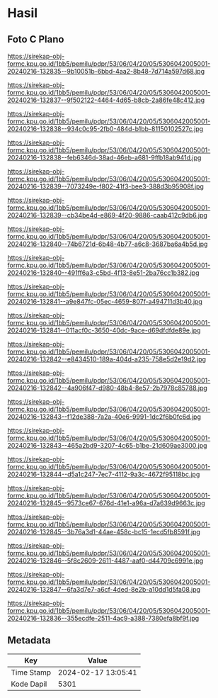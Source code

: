 # Hasil

## Foto C Plano

https://sirekap-obj-formc.kpu.go.id/1bb5/pemilu/pdpr/53/06/04/20/05/5306042005001-20240216-132835--9b10051b-6bbd-4aa2-8b48-7d714a597d68.jpg

https://sirekap-obj-formc.kpu.go.id/1bb5/pemilu/pdpr/53/06/04/20/05/5306042005001-20240216-132837--9f502122-4464-4d65-b8cb-2a86fe48c412.jpg

https://sirekap-obj-formc.kpu.go.id/1bb5/pemilu/pdpr/53/06/04/20/05/5306042005001-20240216-132838--934c0c95-2fb0-484d-b1bb-81150102527c.jpg

https://sirekap-obj-formc.kpu.go.id/1bb5/pemilu/pdpr/53/06/04/20/05/5306042005001-20240216-132838--feb6346d-38ad-46eb-a681-9ffb18ab941d.jpg

https://sirekap-obj-formc.kpu.go.id/1bb5/pemilu/pdpr/53/06/04/20/05/5306042005001-20240216-132839--7073249e-f802-41f3-bee3-388d3b95908f.jpg

https://sirekap-obj-formc.kpu.go.id/1bb5/pemilu/pdpr/53/06/04/20/05/5306042005001-20240216-132839--cb34be4d-e869-4f20-9886-caab412c9db6.jpg

https://sirekap-obj-formc.kpu.go.id/1bb5/pemilu/pdpr/53/06/04/20/05/5306042005001-20240216-132840--74b6721d-6b48-4b77-a6c8-3687ba6a4b5d.jpg

https://sirekap-obj-formc.kpu.go.id/1bb5/pemilu/pdpr/53/06/04/20/05/5306042005001-20240216-132840--491ff6a3-c5bd-4f13-8e51-2ba76cc1b382.jpg

https://sirekap-obj-formc.kpu.go.id/1bb5/pemilu/pdpr/53/06/04/20/05/5306042005001-20240216-132841--a9e847fc-05ec-4659-807f-a494711d3b40.jpg

https://sirekap-obj-formc.kpu.go.id/1bb5/pemilu/pdpr/53/06/04/20/05/5306042005001-20240216-132841--011acf0c-3650-40dc-9ace-d69dfdfde89e.jpg

https://sirekap-obj-formc.kpu.go.id/1bb5/pemilu/pdpr/53/06/04/20/05/5306042005001-20240216-132842--e8434510-189a-404d-a235-758e5d2e19d2.jpg

https://sirekap-obj-formc.kpu.go.id/1bb5/pemilu/pdpr/53/06/04/20/05/5306042005001-20240216-132842--4a906f47-d980-48b4-8e57-2b7978c85788.jpg

https://sirekap-obj-formc.kpu.go.id/1bb5/pemilu/pdpr/53/06/04/20/05/5306042005001-20240216-132843--f12de388-7a2a-40e6-9991-1dc2f6b0fc6d.jpg

https://sirekap-obj-formc.kpu.go.id/1bb5/pemilu/pdpr/53/06/04/20/05/5306042005001-20240216-132843--465a2bd9-3207-4c65-b1be-21d609ae3000.jpg

https://sirekap-obj-formc.kpu.go.id/1bb5/pemilu/pdpr/53/06/04/20/05/5306042005001-20240216-132844--d5a1c247-7ec7-4112-9a3c-4672f95118bc.jpg

https://sirekap-obj-formc.kpu.go.id/1bb5/pemilu/pdpr/53/06/04/20/05/5306042005001-20240216-132845--9573ce67-676d-41e1-a96a-d7a639d9663c.jpg

https://sirekap-obj-formc.kpu.go.id/1bb5/pemilu/pdpr/53/06/04/20/05/5306042005001-20240216-132845--3b76a3d1-44ae-458c-bc15-1ecd5fb8591f.jpg

https://sirekap-obj-formc.kpu.go.id/1bb5/pemilu/pdpr/53/06/04/20/05/5306042005001-20240216-132846--5f8c2609-2611-4487-aaf0-d44709c6991e.jpg

https://sirekap-obj-formc.kpu.go.id/1bb5/pemilu/pdpr/53/06/04/20/05/5306042005001-20240216-132847--6fa3d7e7-a6cf-4ded-8e2b-a10dd1d5fa08.jpg

https://sirekap-obj-formc.kpu.go.id/1bb5/pemilu/pdpr/53/06/04/20/05/5306042005001-20240216-132836--355ecdfe-2511-4ac9-a388-7380efa8bf9f.jpg


## Metadata

| Key        | Value               |
| ---------- | ------------------- |
| Time Stamp | 2024-02-17 13:05:41 |
| Kode Dapil | 5301                |




